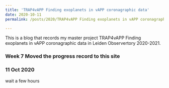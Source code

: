 ```yaml
---
title: 'TRAP4vAPP Finding exoplanets in vAPP coronagraphic data'
date: 2020-10-11
permalink: /posts/2020/TRAP4vAPP Finding exoplanets in vAPP coronagraphic data

---
```


This is a blog that records my master project TRAP4vAPP Finding exoplanets in vAPP coronagraphic data in Leiden Observertory 2020-2021.

### Week 7 Moved the progress record to this site

### 11 Oct 2020

wait a few hours

